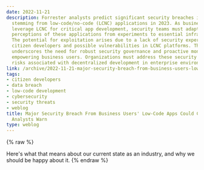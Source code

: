 ```yaml
---
date: 2022-11-21
description: Forrester analysts predict significant security breaches in enterprises
  stemming from low-code/no-code (LCNC) applications in 2023. As business users increasingly
  leverage LCNC for critical app development, security teams must adapt, shifting
  perceptions of these applications from experiments to essential infrastructure.
  The potential for exploitation arises due to a lack of security expertise among
  citizen developers and possible vulnerabilities in LCNC platforms. This landscape
  underscores the need for robust security governance and proactive monitoring alongside
  empowering business users. Organizations must address these security gaps to mitigate
  risks associated with decentralized development in enterprise environments.
link: /archive/2022-11-21-major-security-breach-from-business-users-low-code-apps-could-come-in-2023-analysts-warn
tags:
- citizen developers
- data breach
- low-code development
- cybersecurity
- security threats
- weblog
title: Major Security Breach From Business Users' Low-Code Apps Could Come in 2023,
  Analysts Warn
type: weblog
---
```

{% raw %}

Here's what that means about our current state as an industry, and why we should be happy about it.
{% endraw %}
